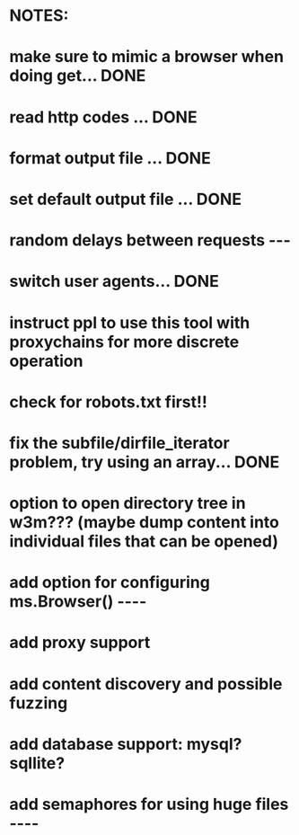 # NOTES:
# make sure to mimic a browser when doing get... DONE
# read http codes ... DONE
# format output file ... DONE
# set default output file ... DONE
# random delays between requests ---
# switch user agents... DONE
# instruct ppl to use this tool with proxychains for more discrete operation
# check for robots.txt first!!
# fix the subfile/dirfile_iterator problem, try using an array... DONE
# option to open directory tree in w3m??? (maybe dump content into individual files that can be opened)
# add option for configuring ms.Browser() ----
# add proxy support
# add content discovery and possible fuzzing
# add database support: mysql? sqllite?
# add semaphores for using huge files ----

